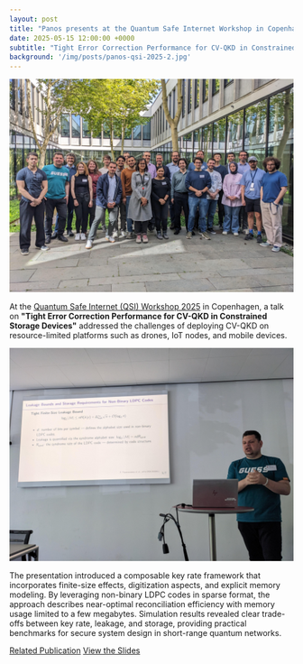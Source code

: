 ```yaml
---
layout: post
title: "Panos presents at the Quantum Safe Internet Workshop in Copenhagen"
date: 2025-05-15 12:00:00 +0000
subtitle: "Tight Error Correction Performance for CV-QKD in Constrained Storage Devices"
background: '/img/posts/panos-qsi-2025-2.jpg'
---
```


![QSI Workshop 2025 attendees](/img/posts/panos-qsi-2025-1.jpg)

At the [Quantum Safe Internet (QSI) Workshop 2025](https://quantum-safeinternet.com/qsi-workshop/) in Copenhagen, a talk on **"Tight Error Correction Performance for CV-QKD in Constrained Storage Devices"** addressed the challenges of deploying CV-QKD on resource-limited platforms such as drones, IoT nodes, and mobile devices.

![Panos presents at the QSI Workshop 2025](/img/posts/panos-qsi-2025-2.jpg)

The presentation introduced a composable key rate framework that incorporates finite-size effects, digitization aspects, and explicit memory modeling. By leveraging non-binary LDPC codes in sparse format, the approach describes near-optimal reconciliation efficiency with memory usage limited to a few megabytes. Simulation results revealed clear trade-offs between key rate, leakage, and storage, providing practical benchmarks for secure system design in short-range quantum networks.

<div class="clearfix">
    <a class="btn btn-secondary float-left" href="/publications/2025-continuous-variable-quantum-key-distribution-with-composable-security">Related Publication</a>
    <a class="btn btn-primary float-right" href="/files/2025-presentation-tight-error-correction-performance-for-cv-qkd.pdf">View the Slides</a>
</div>